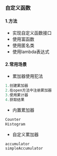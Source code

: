 ### 自定义函数

#### 1.方法
- 实现自定义函数接口
- 使用富函数
- 使用匿名类
- 使用lambda表达式
#### 2.常用场景
- 累加器使用犯法
```js
1.创建累加器
2.在open方法中注册累加器
3.使用累计器
4.获取结果

```

- 内置累加器
```js
Counter
Histogram

```
- 自定义累加器
```js
accumulator
simpleAccumulator
```
